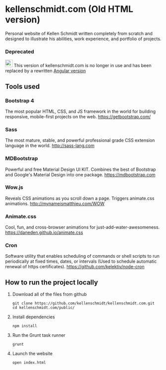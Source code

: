 # kellenschmidt.com (Old HTML version)

Personal website of Kellen Schmidt written completely from scratch and designed to illustrate his abilities, work experience, and portfolio of projects.

### Deprecated

<img src="https://varahund.files.wordpress.com/2016/06/varning.jpg" width=24/> This version of kellenschmidt.com is no longer in use and has been replaced by a rewritten [Angular version](https://github.com/kellenschmidt/kellenschmidt.com)

## Tools used
### Bootstrap 4
The most popular HTML, CSS, and JS framework in the world for building responsive, mobile-first projects on the web. https://getbootstrap.com/

### Sass
The most mature, stable, and powerful professional grade CSS extension language in the world. http://sass-lang.com

### MDBootstrap
Powerful and free Material Design UI KIT. Combines the best of Bootstrap and Google's Material Design into one package. https://mdbootstrap.com

### Wow.js
Reveals CSS animations as you scroll down a page. Triggers animate.css animations. http://mynameismatthieu.com/WOW

### Animate.css
Cool, fun, and cross-browser animations for just-add-water-awesomeness. https://daneden.github.io/animate.css

### Cron
Software utility that enables scheduling of commands or shell scripts to run periodically at fixed times, dates, or intervals (Used to schedule automatic renewal of https certificates). https://github.com/kelektiv/node-cron

## How to run the project locally
1. Download all of the files from github
    ```
    git clone https://github.com/kellenschmidt/kellenschmidt.com.git
    cd kellenschmidt.com/public/
    ```
2. Install dependencies
    ```
    npm install
    ```
3. Run the Grunt task runner
    ```
    grunt
    ```
5. Launch the website
    ```
    open index.html
    ```
